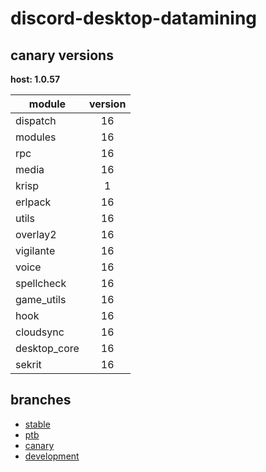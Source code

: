 # discord-desktop-datamining

## canary versions

**host: 1.0.57**

| module | version |
| ------ | :-----: |
| dispatch | 16 |
| modules | 16 |
| rpc | 16 |
| media | 16 |
| krisp | 1 |
| erlpack | 16 |
| utils | 16 |
| overlay2 | 16 |
| vigilante | 16 |
| voice | 16 |
| spellcheck | 16 |
| game_utils | 16 |
| hook | 16 |
| cloudsync | 16 |
| desktop_core | 16 |
| sekrit | 16 |

## branches

- [stable](https://github.com/OpenAsar/discord-desktop-datamining/tree/stable)
- [ptb](https://github.com/OpenAsar/discord-desktop-datamining/tree/ptb)
- [canary](https://github.com/OpenAsar/discord-desktop-datamining/tree/canary)
- [development](https://github.com/OpenAsar/discord-desktop-datamining/tree/development)